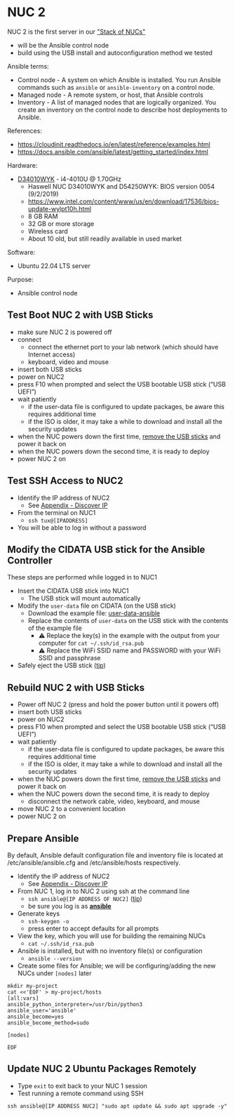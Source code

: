 # NUC 2
NUC 2 is the first server in our ["Stack of NUCs"](https://www.unclenuc.com/lab:stack_of_nucs:start)
- will be the Ansible control node
- build using the USB install and autoconfiguration method we tested

Ansible terms:
- Control node - A system on which Ansible is installed. You run Ansible commands such as `ansible` or `ansible-inventory` on a control node.
- Managed node - A remote system, or host, that Ansible controls
- Inventory - A list of managed nodes that are logically organized. You create an inventory on the control node to describe host deployments to Ansible.

References:
- https://cloudinit.readthedocs.io/en/latest/reference/examples.html
- https://docs.ansible.com/ansible/latest/getting_started/index.html

Hardware:
- [D34010WYK](https://www.intel.com/content/www/us/en/products/sku/76978/intel-nuc-kit-d34010wyk/specifications.html) - i4-4010U @ 1.70GHz
  - Haswell NUC D34010WYK and D54250WYK: BIOS version 0054 (9/2/2019)
  - https://www.intel.com/content/www/us/en/download/17536/bios-update-wylpt10h.html
  - 8 GB RAM
  - 32 GB or more storage
  - Wireless card
  - About 10 old, but still readily available in used market

Software:
  * Ubuntu 22.04 LTS server

Purpose:
  * Ansible control node

## Test Boot NUC 2 with USB Sticks
- make sure NUC 2 is powered off
- connect
  - connect the ethernet port to your lab network (which should have Internet access)
  - keyboard, video and mouse
- insert both USB sticks
- power on NUC2
- press F10 when prompted and select the USB bootable USB stick (“USB UEFI”)
- wait patiently
  - if the user-data file is configured to update packages, be aware this requires additional time
  - if the ISO is older, it may take a while to download and install all the security updates
- when the NUC powers down the first time, <ins>remove the USB sticks</ins> and power it back on
- when the NUC powers down the second time, it is ready to deploy
- power NUC 2 on

## Test SSH Access to NUC2
- Identify the IP address of NUC2
  - See [Appendix - Discover IP](Appendix_Discover_IP.md)
- From the terminal on NUC1
  - `ssh tux@[IPADDRESS]`
- You will be able to log in without a password

## Modify the CIDATA USB stick for the Ansible Controller
These steps are performed while logged in to NUC1
- Insert the CIDATA USB stick into NUC1
  - The USB stick will mount automatically
- Modify the `user-data` file on CIDATA (on the USB stick)
  - Download the example file: [user-data-ansible](user-data-ansible)
  - Replace the contents of `user-data` on the USB stick with the contents of the example file
    - ⚠️ Replace the key(s) in the example with the output from your computer for `cat ~/.ssh/id_rsa.pub`
    - ⚠️ Replace the WiFi SSID name and PASSWORD with your WiFi SSID and passphrase
- Safely eject the USB stick ([tip](Appendix_Safely_Eject.md))

## Rebuild NUC 2 with USB Sticks
- Power off NUC 2 (press and hold the power button until it powers off)
- insert both USB sticks
- power on NUC2
- press F10 when prompted and select the USB bootable USB stick (“USB UEFI”)
- wait patiently
  - if the user-data file is configured to update packages, be aware this requires additional time
  - if the ISO is older, it may take a while to download and install all the security updates
- when the NUC powers down the first time, <ins>remove the USB sticks</ins> and power it back on
- when the NUC powers down the second time, it is ready to deploy
  - disconnect the network cable, video, keyboard, and mouse
- move NUC 2 to a convenient location
- power NUC 2 on

## Prepare Ansible
By default, Ansible default configuration file and inventory file is located at /etc/ansible/ansible.cfg and /etc/ansible/hosts respectively.
- Identify the IP address of NUC2
  - See [Appendix - Discover IP](Appendix_Discover_IP.md)
- From NUC 1, log in to NUC 2 using ssh at the command line
  - `ssh ansible@[IP ADDRESS OF NUC2]` ([tip](https://learn.umh.app/course/connecting-with-ssh/))
  - be sure you log is as <ins>**ansible**</ins>
- Generate keys
  - `ssh-keygen -o`
  - press enter to accept defaults for all prompts
- View the key, which you will use for building the remaining NUCs
  - `cat ~/.ssh/id_rsa.pub`
- Ansible is installed, but with no inventory file(s) or configuration
  - `ansible --version`
- Create some files for Ansible; we will be configuring/adding the new NUCs under `[nodes]` later
~~~
mkdir my-project
cat <<'EOF' > my-project/hosts
[all:vars]
ansible_python_interpreter=/usr/bin/python3
ansible_user='ansible'
ansible_become=yes
ansible_become_method=sudo
 
[nodes]
 
EOF
~~~

## Update NUC 2 Ubuntu Packages Remotely
- Type `exit` to exit back to your NUC 1 session
- Test running a remote command using SSH
~~~
ssh ansible@[IP ADDRESS NUC2] "sudo apt update && sudo apt upgrade -y"
~~~
